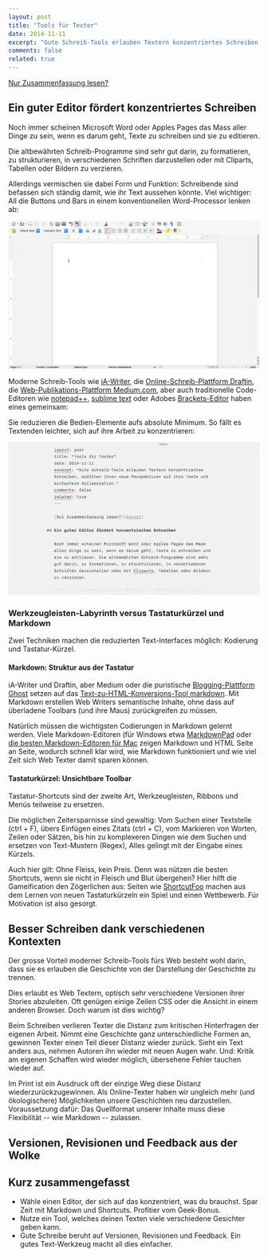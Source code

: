 ```yaml
---
layout: post
title: "Tools für Texter"
date: 2014-11-11
excerpt: "Gute Schreib-Tools erlauben Textern konzentriertes Schreiben, eröffnen ihnen neue Perspektiven auf ihre Texte und einfachere Kollaboration."
comments: false
related: true
---
```


[Nur Zusammenfassung lesen?](#short)

## Ein guter Editor fördert konzentriertes Schreiben

Noch immer scheinen Microsoft Word oder Apples Pages das Mass aller Dinge zu sein, wenn es darum geht, Texte zu schreiben und sie zu editieren. 

Die altbewährten Schreib-Programme sind sehr gut darin, zu formatieren, zu strukturieren, in verschiedenen Schriften darzustellen oder mit Cliparts, Tabellen oder Bildern zu verzieren.

Allerdings vermischen sie dabei Form und Funktion: Schreibende sind befassen sich ständig damit, wie ihr Text aussehen könnte. Viel wichtiger: All die Buttons und Bars in einem konventionellen Word-Processor lenken ab:

![Die im Vergleich zu Microsoft Word relativ übersichtliche Arbeits-Interface von LibreOffices Word Processor 'Writer'.](/images/word.png)

Moderne Schreib-Tools wie [iA-Writer](http://www.iawriter.com/),  die [Online-Schreib-Plattform Draftin](https://draftin.com/), die [Web-Publikations-Plattform Medium.com](https://medium.com/), aber auch traditionelle Code-Editoren wie [notepad++](http://notepad-plus-plus.org/), [sublime text](http://www.sublimetext.com/) oder Adobes [Brackets-Editor](http://brackets.io/) haben eines gemeinsam: 

Sie reduzieren die Bedien-Elemente aufs absolute Minimum. So fällt es Textenden leichter, sich auf ihre Arbeit zu konzentrieren:

![Die aufs absolute Minimum reduzierte Benutzeroberfläche von 'iaWriter' blendet alles für den Schreibprozess Nebensächliche aus.](/images/writer.png)

### Werkzeugleisten-Labyrinth versus Tastaturkürzel und Markdown

Zwei Techniken machen die reduzierten Text-Interfaces möglich: Kodierung und Tastatur-Kürzel.

#### Markdown: Struktur aus der Tastatur

iA-Writer und Draftin, aber Medium oder die puristische [Blogging-Plattform Ghost](https://ghost.org/) setzen auf das [Text-zu-HTML-Konversions-Tool markdown](http://daringfireball.net/projects/markdown/). Mit Markdown erstellen Web Writers semantische Inhalte, ohne dass auf überladene Toolbars (und ihre Maus) zurückgreifen zu müssen. 

Natürlich müssen die wichtigsten Codierungen in Markdown gelernt werden. Viele Markdown-Editoren (für Windows etwa [MarkdownPad](http://markdownpad.com/) oder [die besten Markdown-Editoren für Mac](http://www.slant.co/topics/899/~what-are-the-best-markdown-editors-for-os-x) zeigen Markdown und HTML Seite an Seite, wodurch schnell klar wird, wie Markdown funktioniert und wie viel Zeit sich Web Texter damit sparen können.

#### Tastaturkürzel: Unsichtbare Toolbar

Tastatur-Shortcuts sind der zweite Art, Werkzeugleisten, Ribbons und Menüs teilweise zu ersetzen. 

Die möglichen Zeitersparnisse sind gewaltig: Vom Suchen einer Textstelle (ctrl + F), übers Einfügen eines Zitats (ctrl + C), vom Markieren von Worten, Zeilen oder Sätzen, bis hin zu komplexeren Dingen wie dem Suchen und ersetzen von Text-Mustern (Regex), Alles gelingt mit der Eingabe eines Kürzels. 

Auch hier gilt: Ohne Fleiss, kein Preis. Denn was nützen die besten Shortcuts, wenn sie nicht in Fleisch und Blut übergehen? Hier hilft die Gameification den Zögerlichen aus: Seiten wie [ShortcutFoo](https://www.shortcutfoo.com/) machen aus dem Lernen von neuen Tastaturkürzeln ein Spiel und einen Wettbewerb. Für Motivation ist also gesorgt.

## Besser Schreiben dank verschiedenen Kontexten

Der grosse Vorteil moderner Schreib-Tools fürs Web besteht wohl darin, dass sie es erlauben die Geschichte von der Darstellung der Geschichte zu trennen. 

Dies erlaubt es Web Textern, optisch sehr verschiedene Versionen ihrer Stories abzuleiten. Oft genügen einige Zeilen CSS oder die Ansicht in einem anderen Browser. Doch warum ist dies wichtig?

Beim Schreiben verlieren Texter die Distanz zum kritischen Hinterfragen der eigenen Arbeit. Nimmt eine Geschichte ganz unterschiedliche Formen an, gewinnen Texter einen Teil dieser Distanz wieder zurück. Sieht ein Text anders aus, nehmen Autoren ihn wieder mit neuen Augen wahr. Und: Kritik am eigenen Schaffen wird wieder möglich, übersehene Fehler tauchen wieder auf.

Im Print ist ein Ausdruck oft der einzige Weg diese Distanz wiederzurückzugewinnen. Als Online-Texter haben wir ungleich mehr (und ökologischere) Möglichkeiten unsere Geschichten neu darzustellen. Voraussetzung dafür: Das Quellformat unserer Inhalte muss diese Flexibilität -- wie Markdown -- zulassen.

## Versionen, Revisionen und Feedback aus der Wolke



## Kurz zusammengefasst<a name="short"></a>
- Wähle einen Editor, der sich auf das konzentriert, was du brauchst. Spar Zeit mit Markdown und Shortcuts. Profitier vom Geek-Bonus.
- Nutze ein Tool, welches deinen Texten viele verschiedene Gesichter geben kann. 
- Gute Schreibe beruht auf Versionen, Revisionen und Feedback. Ein gutes Text-Werkzeug macht all dies einfacher.








